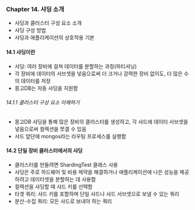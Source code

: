 ### Chapter 14. 샤딩 소개

- 샤딩과 클러스터 구성 요소 소개
- 샤딩 구성 방법
- 샤딩과 애플리케이션의 상호작용 기본

#### 14.1 샤딩이란
- 샤딩: 여러 장비에 걸쳐 데이터를 분할하는 과정(파티셔닝)
- 각 장비에 데이터의 서브셋을 넣음으로써 더 크거나 강력한 장비 없이도, 더 많은 수의 데이터를 저장
- 몽고DB는 자동 샤딩을 지원함

###### 14.1.1 클러스터 구성 요소 이해하기
- 몽고DB 샤딩을 통해 많은 장비의 클러스터를 생성하고, 각 샤드에 데이터 서브셋을 넣음으로써 컬렉션을 쪼갤 수 있음 
- 샤드 앞단에 mongos라는 라우팅 프로세스를 실행함 

#### 14.2 단일 장비 클러스터에서의 샤딩 
- 클러스터를 만들려면 ShardingTest 클래스 사용
- 샤딩은 주로 하드웨어 및 비용 제약을 해결하거나 애플리케이션에 나은 성능을 제공하려고 데이터셋을 분할하는 데 사용함 
- 컬렉션을 샤딩할 때 샤드 키를 선택함 
- 타겟 쿼리: 샤드 키를 포함하며 단일 샤드나 샤드 서브셋으로 보낼 수 있는 쿼리
- 분산-수집 쿼리: 모든 샤드로 보내야 하는 쿼리 